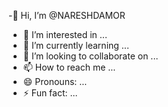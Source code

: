 -👋 Hi, I’m @NARESHDAMOR
- 👀 I’m interested in ...
- 🌱 I’m currently learning ...
- 💞️ I’m looking to collaborate on ...
- 📫 How to reach me ...
- 😄 Pronouns: ...
- ⚡ Fun fact: ...

<!--
NARESHDAMOR is a ✨ special ✨ repository because its `README.md` (this file) appears on your GitHub profile.
You can click the Preview link to take a look at your changes.
--->
